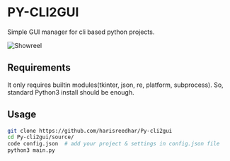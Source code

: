 # PY-CLI2GUI
Simple GUI manager for cli based python projects.

![Showreel](https://github.com/harisreedhar/Py-cli2gui/blob/main/image/py-cli2gui_screenshot.png)

## Requirements
It only requires builtin modules(tkinter, json, re, platform, subprocess). So, standard Python3 install should be enough.

## Usage
````sh
git clone https://github.com/harisreedhar/Py-cli2gui
cd Py-cli2gui/source/
code config.json  # add your project & settings in config.json file
python3 main.py
````
